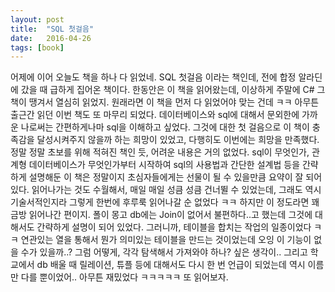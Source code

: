 ```yaml
---
layout: post
title:  "SQL 첫걸음"
date:   2016-04-26
tags: [book]
---
```


어제에 이어 오늘도 책을 하나 다 읽었네. SQL 첫걸음 이라는 책인데, 전에 합정 알라딘에 갔을 때 급하게 집어온 책이다. 한동안은 이 책을 읽어왔는데, 이상하게 주말에 C# 그 책이 땡겨서 열심히 읽었지. 원래라면 이 책을 먼저 다 읽었어야 맞는 건데 ㅋㅋ 아무튼 출근간 읽던 이번 책도 또 마무리 되었다. 
  데이터베이스와 sql에 대해서 문외한에 가까운 나로써는 간편하게나마 sql을 이해하고 싶었다. 그것에 대한 첫 걸음으로 이 책이 충족감을 달성시켜주지 않을까 하는 희망이 있었고, 다행히도 이번에는 희망을 만족했다. 정말 정말 초보를 위해 적혀진 책인 듯, 어려운 내용은 거의 없었다. sql이 무엇인가, 관계형 데이터베이스가 무엇인가부터 시작하여 sql의 사용법과 간단한 설계법 등을 간략하게 설명해둔 이 책은 정말이지 초심자들에게는 선물이 될 수 있을만큼 요약이 잘 되어 있다. 
  읽어나가는 것도 수월해서, 매일 매일 성큼 성큼 건너뛸 수 있었는데, 그래도 역시 기술서적인지라 그렇게 한번에 후루룩 읽어나갈 순 없었다 ㅋㅋ 하지만 이 정도라면 꽤 금방 읽어나간 편이지. 
  폴이 몽고 db에는 Join이 없어서 불편하다..고 했는데 그것에 대해서도 간략하게 설명이 되어 있었다. 그러니까, 테이블을 합치는 작업의 일종이었다 ㅋㅋ 연관있는 열을 통해서 뭔가 의미있는 테이블을 만드는 것이었는데 오잉 이 기능이 없을 수가 있을까..? 그럼 어떻게, 각각 탐색해서 가져와야 하나? 싶은 생각이.. 
  그리고 학교에서 db 배울 때 릴레이션, 튜플 등에 대해서도 다시 한 번 언급이 되었는데 역시 이름만 다를 뿐이었어.. 
  아무튼 재밌었다 ㅋㅋㅋㅋㅋ 또 읽어보자.